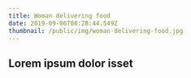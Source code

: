 ```yaml
---
title: Woman delivering food
date: 2019-09-06T08:28:44.549Z
thumbnail: /public/img/woman-delivering-food.jpg
---
```

## Lorem ipsum dolor isset

